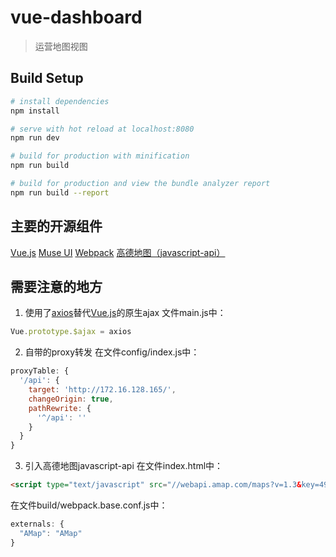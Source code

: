 # vue-dashboard

> 运营地图视图

## Build Setup

``` bash
# install dependencies
npm install

# serve with hot reload at localhost:8080
npm run dev

# build for production with minification
npm run build

# build for production and view the bundle analyzer report
npm run build --report
```

## 主要的开源组件
[Vue.js](http://cn.vuejs.org/)
[Muse UI](http://www.muse-ui.org)
[Webpack](http://vuejs-templates.github.io/webpack/)
[高德地图（javascript-api）](http://lbs.amap.com/api/javascript-api/summary/)

## 需要注意的地方
1. 使用了[axios](https://github.com/mzabriskie/axios)替代[Vue.js](http://cn.vuejs.org/)的原生ajax
文件main.js中：
```javascript
Vue.prototype.$ajax = axios
```
2. 自带的proxy转发
在文件config/index.js中：
```javascript
proxyTable: {
  '/api': {
    target: 'http://172.16.128.165/',
    changeOrigin: true,
    pathRewrite: {
      '^/api': ''
    }
  }
}
```
3. 引入高德地图javascript-api
在文件index.html中：
```html
<script type="text/javascript" src="//webapi.amap.com/maps?v=1.3&key=49368279e2c8940219e4c54acd3081e8"></script>
```
在文件build/webpack.base.conf.js中：
```js
externals: {
  "AMap": "AMap"
}
```